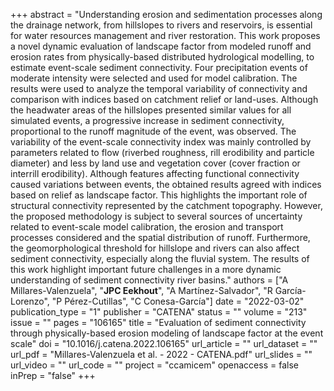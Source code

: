 +++
abstract = "Understanding erosion and sedimentation processes along the drainage network, from hillslopes to rivers and reservoirs, is essential for water resources management and river restoration. This work proposes a novel dynamic evaluation of landscape factor from modeled runoff and erosion rates from physically-based distributed hydrological modelling, to estimate event-scale sediment connectivity. Four precipitation events of moderate intensity were selected and used for model calibration. The results were used to analyze the temporal variability of connectivity and comparison with indices based on catchment relief or land-uses. Although the headwater areas of the hillslopes presented similar values for all simulated events, a progressive increase in sediment connectivity, proportional to the runoff magnitude of the event, was observed. The variability of the event-scale connectivity index was mainly controlled by parameters related to flow (riverbed roughness, rill erodibility and particle diameter) and less by land use and vegetation cover (cover fraction or interrill erodibility). Although features affecting functional connectivity caused variations between events, the obtained results agreed with indices based on relief as landscape factor. This highlights the important role of structural connectivity represented by the catchment topography. However, the proposed methodology is subject to several sources of uncertainty related to event-scale model calibration, the erosion and transport processes considered and the spatial distribution of runoff. Furthermore, the geomorphological threshold for hillslope and rivers can also affect sediment connectivity, especially along the fluvial system. The results of this work highlight important future challenges in a more dynamic understanding of sediment connectivity river basins."
authors = ["A Millares-Valenzuela", "**JPC Eekhout**", "A Martínez-Salvador", "R García-Lorenzo", "P Pérez-Cutillas", "C Conesa-García"]
date = "2022-03-02"
publication_type = "1"
publisher = "CATENA"
status = ""
volume = "213"
issue = ""
pages = "106165"
title = "Evaluation of sediment connectivity through physically-based erosion modeling of landscape factor at the event scale"
doi = "10.1016/j.catena.2022.106165"
url_article = ""
url_dataset = ""
url_pdf = "Millares-Valenzuela et al. - 2022 - CATENA.pdf"
url_slides = ""
url_video = ""
url_code = ""
project = "ccamicem"
openaccess = false
inPrep = "false"
+++